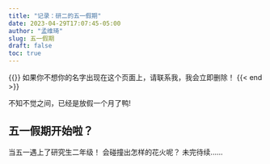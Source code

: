 ```yaml
---
title: "记录：研二的五一假期"
date: 2023-04-29T17:07:45-05:00
author: "孟维琦"
slug: 五一假期
draft: false
toc: true
---
```


{{<block class="caution" >}}
如果你不想你的名字出现在这个页面上，请联系我，我会立即删除！
{{< end >}}

不知不觉之间，已经是放假一个月了鸭!



## 五一假期开始啦？

当五一遇上了研究生二年级！
会碰撞出怎样的花火呢？
未完待续......





